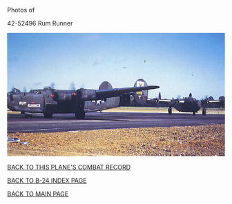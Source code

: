 
Photos of 






 




42-52496 Rum Runner  
  

![](42-52496.jpg)  
  

[BACK TO THIS PLANE'S COMBAT RECORD](ValorToVictory/b24s/42-52496.md)  

[BACK TO B-24 INDEX PAGE](ValorToVictory/000b24s.md)  

[BACK TO MAIN PAGE](ValorToVictory/index.html)


